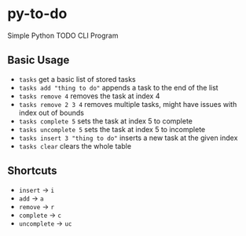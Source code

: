 # py-to-do
Simple Python TODO CLI Program

## Basic Usage

- `tasks` get a basic list of stored tasks
- `tasks add "thing to do"` appends a task to the end of the list
- `tasks remove 4` removes the task at index 4
- `tasks remove 2 3 4` removes multiple tasks, might have issues with index out of bounds
- `tasks complete 5` sets the task at index 5 to complete
- `tasks uncomplete 5` sets the task at index 5 to incomplete
- `tasks insert 3 "thing to do"` inserts a new task at the given index
- `tasks clear` clears the whole table

## Shortcuts

- `insert` -> `i`
- `add` -> `a`
- `remove` -> `r`
- `complete` -> `c`
- `uncomplete` -> `uc`
